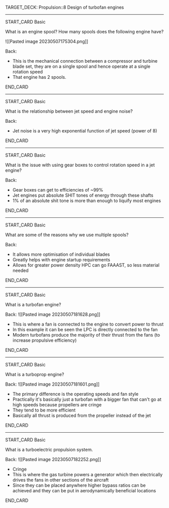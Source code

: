 TARGET_DECK: Propulsion::8 Design of turbofan engines


--------

START_CARD
Basic

What is an engine spool? How many spools does the following engine have?

![[Pasted image 20230507175304.png]]

Back: 
- This is the mechanical connection between a compressor and turbine blade set, they are on a single spool and hence operate at a single rotation speed
- That engine has 2 spools.

END_CARD


--------

START_CARD
Basic

What is the relationship between jet speed and engine noise?

Back: 
- Jet noise is a very high exponential function of jet speed (power of 8)

END_CARD



--------

START_CARD
Basic

What is the issue with using gear boxes to control rotation speed in a jet engine?

Back: 
- Gear boxes can get to efficiencies of ~99%
- Jet engines put absolute SHIT tones of energy through these shafts
- 1% of an absolute shit tone is more than enough to liquify most engines

END_CARD



--------

START_CARD
Basic

What are some of the reasons why we use multiple spools?

Back: 
- It allows more optimisation of individual blades
- Greatly helps with engine startup requirements
- Allows for greater power density HPC can go FAAAST, so less material needed

END_CARD


--------

START_CARD
Basic

What is a turbofan engine?

Back: 
![[Pasted image 20230507181628.png]]
- This is where a fan is connected to the engine to convert power to thrust
- In this example it can be seen the LPC is directly connected to the fan
- Modern turbofans produce the majority of their thrust from the fans (to increase propulsive efficiency)

END_CARD


--------

START_CARD
Basic

What is a turboprop engine?

Back: 
![[Pasted image 20230507181601.png]]
- The primary difference is the operating speeds and fan style
- Practically it's basically just a turbofan with a bigger fan that can't go at high speeds because propellers are cringe
- They tend to be more efficient
- Basically all thrust is produced from the propeller instead of  the jet

END_CARD




--------

START_CARD
Basic

What is a turboelectric propulsion system.

Back: 
![[Pasted image 20230507182252.png]]
- Cringe
- This is where the gas turbine powers a generator which then electrically drives the fans in other sections of the aircraft
- Since they can be placed anywhere higher bypass ratios can be achieved and they can be put in aerodynamically beneficial locations

END_CARD



